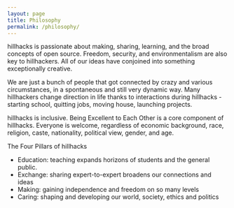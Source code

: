 ```yaml
---
layout: page
title: Philosophy
permalink: /philosophy/
---
```


hillhacks is passionate about making, sharing, learning, and the broad concepts
of open source. Freedom, security, and environmentalism are also key to
hillhackers. All of our ideas have conjoined into something exceptionally
creative.

We are just a bunch of people that got connected by crazy and various
circumstances, in a spontaneous and still very dynamic way. Many hillhackers
change direction in life thanks to interactions during hillhacks - starting
school, quitting jobs, moving house, launching projects.

hillhacks is inclusive. Being Excellent to Each Other is a core component of
hillhacks. Everyone is welcome, regardless of economic background, race,
religion, caste, nationality, political view, gender, and age.

The Four Pillars of hillhacks

* Education: teaching expands horizons of students and the general public.
* Exchange: sharing expert-to-expert broadens our connections and ideas
* Making: gaining independence and freedom on so many levels
* Caring: shaping and developing our world, society, ethics and politics
